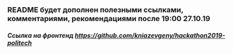 ### README будет дополнен полезными ссылками, комментариями, рекомендациями после 19:00 27.10.19

##### Ссылка на фронтенд https://github.com/kniazevgeny/hackathon2019-politech
